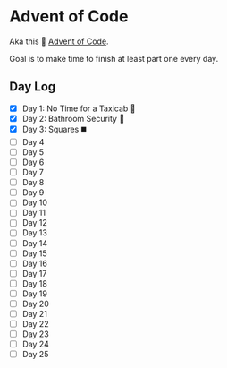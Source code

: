# Advent of Code

Aka this :christmas_tree: [Advent of Code](http://adventofcode.com/).

Goal is to make time to finish at least part one every day.

## Day Log
- [x] Day 1: No Time for a Taxicab :taxi:
- [x] Day 2: Bathroom Security :1234:
- [x] Day 3: Squares :black_medium_square:
- [ ] Day 4
- [ ] Day 5
- [ ] Day 6
- [ ] Day 7
- [ ] Day 8
- [ ] Day 9
- [ ] Day 10
- [ ] Day 11
- [ ] Day 12
- [ ] Day 13
- [ ] Day 14
- [ ] Day 15
- [ ] Day 16
- [ ] Day 17
- [ ] Day 18
- [ ] Day 19
- [ ] Day 20
- [ ] Day 21
- [ ] Day 22
- [ ] Day 23
- [ ] Day 24
- [ ] Day 25
